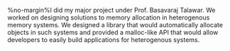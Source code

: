 %no-margin%I did my major project under Prof. Basavaraj Talawar. We worked on designing solutions to memory allocation in heterogenous memory systems. We designed a library that would automatically allocate objects in such systems and provided a malloc-like API that would allow developers to easily build applications for heterogenous systems. 